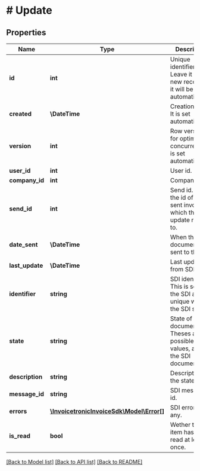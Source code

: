 # # Update

## Properties

Name | Type | Description | Notes
------------ | ------------- | ------------- | -------------
**id** | **int** | Unique identifier. Leave it at 0 for new records as it will be set automatically. | [optional]
**created** | **\DateTime** | Creation date. It is set automatically. | [optional]
**version** | **int** | Row version, for optimistic concurrency. It is set automatically. | [optional]
**user_id** | **int** | User id. | [optional]
**company_id** | **int** | Company id. | [optional]
**send_id** | **int** | Send id. This is the id of the sent invoice to which this update refers to. | [optional]
**date_sent** | **\DateTime** | When the document was sent to the SDI. | [optional]
**last_update** | **\DateTime** | Last update from SDI. | [optional]
**identifier** | **string** | SDI identifier. This is set by the SDI and it is unique within the SDI system. | [optional]
**state** | **string** | State of the document. Theses are the possible values, as per the SDI documentation: | [optional]
**description** | **string** | Description for the state. | [optional]
**message_id** | **string** | SDI message id. | [optional]
**errors** | [**\InvoicetronicInvoiceSdk\Model\Error[]**](Error.md) | SDI errors, if any. | [optional]
**is_read** | **bool** | Wether the item has been read at least once. | [optional]

[[Back to Model list]](../../README.md#models) [[Back to API list]](../../README.md#endpoints) [[Back to README]](../../README.md)
